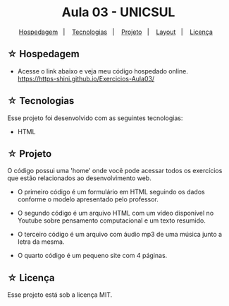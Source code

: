 # <h1 align="center">Aula 03 - UNICSUL</h1>

<p align="center">
  <a href="#-hospedagem">Hospedagem</a>&nbsp;&nbsp;&nbsp;|&nbsp;&nbsp;&nbsp;
  <a href="#-tecnologias">Tecnologias</a>&nbsp;&nbsp;&nbsp;|&nbsp;&nbsp;&nbsp;
  <a href="#-projeto">Projeto</a>&nbsp;&nbsp;&nbsp;|&nbsp;&nbsp;&nbsp;
  <a href="#-layout">Layout</a>&nbsp;&nbsp;&nbsp;|&nbsp;&nbsp;&nbsp;
  <a href="#-licença">Licença</a>&nbsp;&nbsp;&nbsp;
</p>

## ☆ Hospedagem

- Acesse o link abaixo e veja meu código hospedado online.<br>
https://https-shini.github.io/Exercicios-Aula03/

## ☆ Tecnologias

Esse projeto foi desenvolvido com as seguintes tecnologias:
- HTML

## ☆ Projeto

O código possui uma 'home' onde você pode acessar todos os exercícios que estão relacionados ao desenvolvimento web.

- O primeiro código é um formulário em HTML seguindo os dados conforme o modelo apresentado pelo professor.

- O segundo código é um arquivo HTML com um vídeo disponível no Youtube sobre pensamento computacional e um texto resumido.

- O terceiro código é um arquivo com áudio mp3 de uma música junto a letra da mesma.

- O quarto código é um pequeno site com 4 páginas.

## ☆ Licença

Esse projeto está sob a licença MIT.
